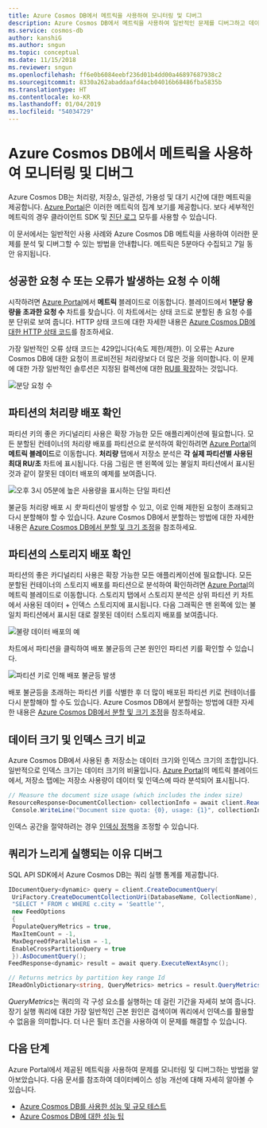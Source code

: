 ```yaml
---
title: Azure Cosmos DB에서 메트릭을 사용하여 모니터링 및 디버그
description: Azure Cosmos DB에서 메트릭을 사용하여 일반적인 문제를 디버그하고 데이터베이스를 모니터링합니다.
ms.service: cosmos-db
author: kanshiG
ms.author: sngun
ms.topic: conceptual
ms.date: 11/15/2018
ms.reviewer: sngun
ms.openlocfilehash: ff6e0b6084eebf236d01b4dd00a46897687938c2
ms.sourcegitcommit: 8330a262abaddaafd4acb04016b68486fba5835b
ms.translationtype: HT
ms.contentlocale: ko-KR
ms.lasthandoff: 01/04/2019
ms.locfileid: "54034729"
---
```

# <a name="monitor-and-debug-with-metrics-in-azure-cosmos-db"></a>Azure Cosmos DB에서 메트릭을 사용하여 모니터링 및 디버그

Azure Cosmos DB는 처리량, 저장소, 일관성, 가용성 및 대기 시간에 대한 메트릭을 제공합니다. [Azure Portal](https://portal.azure.com)은 이러한 메트릭의 집계 보기를 제공합니다. 보다 세부적인 메트릭의 경우 클라이언트 SDK 및 [진단 로그](./logging.md) 모두를 사용할 수 있습니다.

이 문서에서는 일반적인 사용 사례와 Azure Cosmos DB 메트릭을 사용하여 이러한 문제를 분석 및 디버그할 수 있는 방법을 안내합니다. 메트릭은 5분마다 수집되고 7일 동안 유지됩니다.

## <a name="understand-how-many-requests-are-succeeding-or-causing-errors"></a>성공한 요청 수 또는 오류가 발생하는 요청 수 이해

시작하려면 [Azure Portal](https://portal.azure.com)에서 **메트릭** 블레이드로 이동합니다. 블레이드에서 **1분당 용량을 초과한 요청 수** 차트를 찾습니다. 이 차트에서는 상태 코드로 분할된 총 요청 수를 분 단위로 보여 줍니다. HTTP 상태 코드에 대한 자세한 내용은 [Azure Cosmos DB에 대한 HTTP 상태 코드](https://docs.microsoft.com/rest/api/cosmos-db/http-status-codes-for-cosmosdb)를 참조하세요.

가장 일반적인 오류 상태 코드는 429입니다(속도 제한/제한). 이 오류는 Azure Cosmos DB에 대한 요청이 프로비전된 처리량보다 더 많은 것을 의미합니다. 이 문제에 대한 가장 일반적인 솔루션은 지정된 컬렉션에 대한 [RU를 확장](./set-throughput.md)하는 것입니다.

![분당 요청 수](media/use-metrics/metrics-12.png)

## <a name="determine-the-throughput-distribution-across-partitions"></a>파티션의 처리량 배포 확인

파티션 키의 좋은 카디널리티 사용은 확장 가능한 모든 애플리케이션에 필요합니다. 모든 분할된 컨테이너의 처리량 배포를 파티션으로 분석하여 확인하려면 [Azure Portal](https://portal.azure.com)의 **메트릭 블레이드**로 이동합니다. **처리량** 탭에서 저장소 분석은 **각 실제 파티션별 사용된 최대 RU/초** 차트에 표시됩니다. 다음 그림은 맨 왼쪽에 있는 불일치 파티션에서 표시된 것과 같이 잘못된 데이터 배포의 예제를 보여줍니다.

![오후 3시 05분에 높은 사용량을 표시하는 단일 파티션](media/use-metrics/metrics-17.png)

불균등 처리량 배포 시 *핫* 파티션이 발생할 수 있고, 이로 인해 제한된 요청이 초래되고 다시 분할해야 할 수 있습니다. Azure Cosmos DB에서 분할하는 방법에 대한 자세한 내용은 [Azure Cosmos DB에서 분할 및 크기 조정](./partition-data.md)을 참조하세요.

## <a name="determine-the-storage-distribution-across-partitions"></a>파티션의 스토리지 배포 확인

파티션의 좋은 카디널리티 사용은 확장 가능한 모든 애플리케이션에 필요합니다. 모든 분할된 컨테이너의 스토리지 배포를 파티션으로 분석하여 확인하려면 [Azure Portal](https://portal.azure.com)의 메트릭 블레이드로 이동합니다. 스토리지 탭에서 스토리지 분석은 상위 파티션 키 차트에서 사용된 데이터 + 인덱스 스토리지에 표시됩니다. 다음 그래픽은 맨 왼쪽에 있는 불일치 파티션에서 표시된 대로 잘못된 데이터 스토리지 배포를 보여줍니다.

![불량 데이터 배포의 예](media/use-metrics/metrics-07.png)

차트에서 파티션을 클릭하여 배포 불균등의 근본 원인인 파티션 키를 확인할 수 있습니다.

![파티션 키로 인해 배포 불균등 발생](media/use-metrics/metrics-05.png)

배포 불균등을 초래하는 파티션 키를 식별한 후 더 많이 배포된 파티션 키로 컨테이너를 다시 분할해야 할 수도 있습니다. Azure Cosmos DB에서 분할하는 방법에 대한 자세한 내용은 [Azure Cosmos DB에서 분할 및 크기 조정](./partition-data.md)을 참조하세요.

## <a name="compare-data-size-against-index-size"></a>데이터 크기 및 인덱스 크기 비교

Azure Cosmos DB에서 사용된 총 저장소는 데이터 크기와 인덱스 크기의 조합입니다. 일반적으로 인덱스 크기는 데이터 크기의 비율입니다. [Azure Portal](https://portal.azure.com)의 메트릭 블레이드에서, 저장소 탭에는 저장소 사용량이 데이터 및 인덱스에 따라 분석되어 표시됩니다.

```csharp
// Measure the document size usage (which includes the index size)  
ResourceResponse<DocumentCollection> collectionInfo = await client.ReadDocumentCollectionAsync(UriFactory.CreateDocumentCollectionUri("db", "coll"));
 Console.WriteLine("Document size quota: {0}, usage: {1}", collectionInfo.DocumentQuota, collectionInfo.DocumentUsage);
```

인덱스 공간을 절약하려는 경우 [인덱싱 정책](index-policy.md)을 조정할 수 있습니다.

## <a name="debug-why-queries-are-running-slow"></a>쿼리가 느리게 실행되는 이유 디버그

SQL API SDK에서 Azure Cosmos DB는 쿼리 실행 통계를 제공합니다.

```csharp
IDocumentQuery<dynamic> query = client.CreateDocumentQuery(
 UriFactory.CreateDocumentCollectionUri(DatabaseName, CollectionName),
 "SELECT * FROM c WHERE c.city = 'Seattle'",
 new FeedOptions
 {
 PopulateQueryMetrics = true,
 MaxItemCount = -1,
 MaxDegreeOfParallelism = -1,
 EnableCrossPartitionQuery = true
 }).AsDocumentQuery();
FeedResponse<dynamic> result = await query.ExecuteNextAsync();

// Returns metrics by partition key range Id
IReadOnlyDictionary<string, QueryMetrics> metrics = result.QueryMetrics;
```

*QueryMetrics*는 쿼리의 각 구성 요소를 실행하는 데 걸린 기간을 자세히 보여 줍니다. 장기 실행 쿼리에 대한 가장 일반적인 근본 원인은 검색이며 쿼리에서 인덱스를 활용할 수 없음을 의미합니다. 더 나은 필터 조건을 사용하여 이 문제를 해결할 수 있습니다.

## <a name="next-steps"></a>다음 단계

Azure Portal에서 제공된 메트릭을 사용하여 문제를 모니터링 및 디버그하는 방법을 알아보았습니다. 다음 문서를 참조하여 데이터베이스 성능 개선에 대해 자세히 알아볼 수 있습니다.

* [Azure Cosmos DB를 사용한 성능 및 규모 테스트](performance-testing.md)
* [Azure Cosmos DB에 대한 성능 팁](performance-tips.md)
